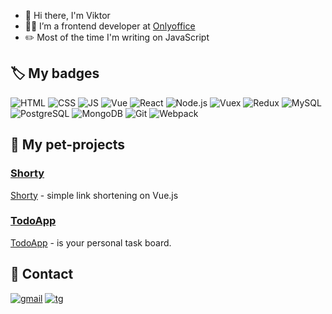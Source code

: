 - 👋 Hi there, I'm Viktor
- 👨‍💻 I’m a frontend developer at [Onlyoffice](https://www.onlyoffice.com/)
- ✏️ Most of the time I'm writing on JavaScript

## 🏷 My badges

![HTML](https://img.shields.io/badge/HTML-%23323330.svg?&style=for-the-badge&logo=html5&logoColor=E34F26) 
![CSS](https://img.shields.io/badge/css-%23323330.svg?&style=for-the-badge&logo=css3&logoColor=1572B6)
![JS](https://img.shields.io/badge/javascript%20-%23323330.svg?&style=for-the-badge&logo=javascript&logoColor=%23F7DF1E) 
![Vue](https://img.shields.io/badge/vuejs%20-%23323330.svg?&style=for-the-badge&logo=vue.js&logoColor=%234FC08D) 
![React](https://img.shields.io/badge/ReactJs-%23323330.svg?&style=for-the-badge&logo=react&logoColor=%61DAFB) 
![Node.js](https://img.shields.io/badge/Node.js-%23323330.svg?&style=for-the-badge&logo=node.js&logoColor=339933)
![Vuex](https://img.shields.io/badge/vuex%20-%23323330.svg?&style=for-the-badge&logo=vue.js&logoColor=%234FC08D) 
![Redux](https://img.shields.io/badge/redux-%23323330.svg?&style=for-the-badge&logo=redux&logoColor=764ABC) 
![MySQL](https://img.shields.io/badge/MySQL-%23323330.svg?&style=for-the-badge&logo=mysql&logoColor=4479A1)
![PostgreSQL](https://img.shields.io/badge/PostgreSQL-%23323330.svg?&style=for-the-badge&logo=postgresql&logoColor=336791)
![MongoDB](https://img.shields.io/badge/mongodb-%23323330.svg?&style=for-the-badge&logo=mongodb&logoColor=47A248)
![Git](https://img.shields.io/badge/git-%23323330.svg?&style=for-the-badge&logo=git&logoColor=F05032)
![Webpack](https://img.shields.io/badge/webpack-%23323330.svg?&style=for-the-badge&logo=webpack&logoColor=8DD6F9)

## 🚀 My pet-projects

### [Shorty](https://shrt.xyz)
[Shorty](https://shrt.xyz) - simple link shortening on Vue.js 

### [TodoApp](https://todoapp.fun)
[TodoApp](https://todoapp.fun) - is your personal task board.

## 🤝 Contact

[![gmail](https://img.shields.io/badge/enotcode@gmail.com-%23323330.svg?&style=for-the-badge&logo=gmail&logoColor=EA4335)](mailto:enotcode@gmail.com)
[![tg](https://img.shields.io/badge/@enotcode-%23323330.svg?&style=for-the-badge&logo=telegram&logoColor=26A5E4)](https://t.me/enotcode)
